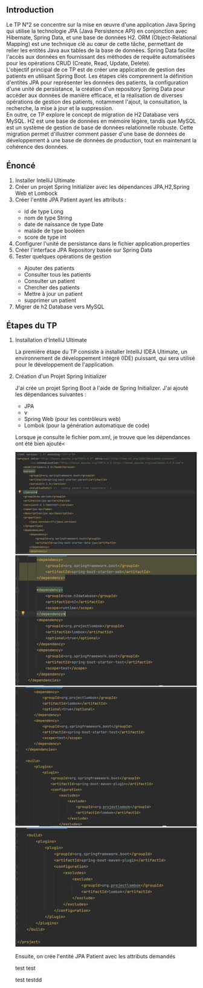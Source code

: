 

<h2>Introduction</h2>
<p>Le TP N°2 se concentre sur la mise en œuvre d'une application Java Spring qui utilise la technologie JPA (Java Persistence API) en conjonction avec Hibernate, Spring Data, et une base de données H2. ORM (Object-Relational Mapping) est une technique clé au cœur de cette tâche, permettant de relier les entités Java aux tables de la base de données. Spring Data facilite l'accès aux données en fournissant des méthodes de requête automatisées pour les opérations CRUD (Create, Read, Update, Delete).
  <br>
  L'objectif principal de ce TP est de créer une application de gestion des patients en utilisant Spring Boot. Les étapes clés comprennent la définition d'entités JPA pour représenter les données des patients, la configuration d'une unité de persistance, la création d'un repository Spring Data pour accéder aux données de manière efficace, et la réalisation de diverses opérations de gestion des patients, notamment l'ajout, la consultation, la recherche, la mise à jour et la suppression.
  <br>
  En outre, ce TP explore le concept de migration de H2 Database vers MySQL. H2 est une base de données en mémoire légère, tandis que MySQL est un système de gestion de base de données relationnelle robuste. Cette migration permet d'illustrer comment passer d'une base de données de développement à une base de données de production, tout en maintenant la cohérence des données.</p>
<h2>Énoncé</h2>
<ol>
  <li>Installer IntelliJ Ultimate</li>
  <li>Créer un projet Spring Initializer avec les dépendances JPA,H2,Spring Web et Lombock</li>
  <li>Créer l'entité JPA Patient ayant les attributs :</li>
  <ul>
    <li>id de type Long</li>
    <li>nom de type String</li>
    <li>date de naissance de type Date</li>
    <li>malade de type booléen</li>
    <li>score de type int</li>
  </ul>
  <li>Configurer l'unité de persistance dans le fichier application.properties</li>
  <li>Créer l'interface JPA Repository basée sur Spring Data</li>
  <li>Tester quelques opérations de gestion</li>
  <ul>
    <li>Ajouter des patients</li>
    <li>Consulter tous les patients</li>
    <li>Consulter un patient</li>
    <li>Chercher des patients</li>
    <li>Mettre à jour un patient</li>
    <li>supprimer un patient</li>
  </ul>
  <li>Migrer de h2 Database vers MySQL</li>
</ol>
<h2>Étapes du TP</h2>
<ol>
  <li>Installation d'IntelliJ Ultimate</li>
  <p>La première étape du TP consiste à installer IntelliJ IDEA Ultimate, un environnement de développement intégré (IDE) puissant, qui sera utilisé pour le développement de l'application.</p>
  <li>Création d'un Projet Spring Initializer</li>
  <p>J'ai crée un projet Spring Boot à l'aide de Spring Initializer.
    J'ai ajouté les dépendances suivantes :
  </p>
  <ul>
    <li>JPA</li>
    <li>v</li>
    <li>Spring Web (pour les contrôleurs web)</li>
    <li>Lombok (pour la génération automatique de code)</li>
  </ul>
<p>Lorsque je  consulte le fichier pom.xml, je trouve que les dépendances
  ont été bien ajouté<</p>
  <img src="captures/depen1.png" alt="dependencies">
 <img src="captures/depen2.png" alt="dependencies">
 <img src="captures/depen3.png" alt="dependencies">
 <img src="captures/depen4.png" alt="dependencies">
<p>Ensuite, on crée l'entité JPA Patient avec les attributs demandés</p>
<p>test test
</p>

<p>test testdd
</p>

</ol>

